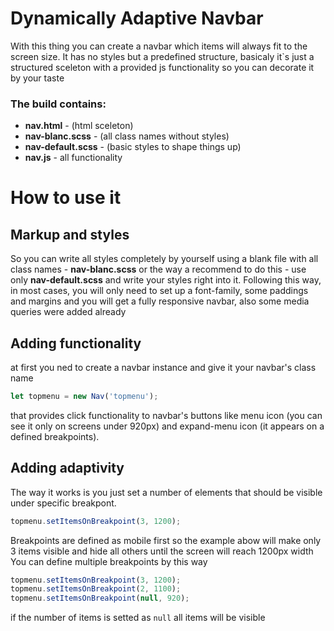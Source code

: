 # Dynamically Adaptive Navbar

With this thing you can create a navbar which items will always fit to the screen size. It has no styles but a predefined structure, basicaly it`s just a structured sceleton with a provided js functionality so you can decorate it by your taste

### The build contains:
- **nav.html** - (html sceleton)
- **nav-blanc.scss** - (all class names without styles)
- **nav-default.scss** - (basic styles to shape things up)
- **nav.js** - all functionality

# How to use it

## Markup and styles
So you can write all styles completely by yourself using a blank file with all class names - **nav-blanc.scss** or the way a recommend to do this - use only **nav-default.scss** and write your styles right into it. Following this way, in most cases, you will only need to set up a font-family, some paddings and margins and you will get a fully responsive navbar, also some media queries were added already

## Adding functionality
at first you ned to create a navbar instance and give it your navbar's class name

```js
let topmenu = new Nav('topmenu');
```
that provides click functionality to navbar's buttons like menu icon (you can see it only on screens under 920px) and expand-menu icon (it appears on a defined breakpoints).  

## Adding adaptivity
The way it works is you just set a number of elements that should be visible under specific breakpont.  
```js
topmenu.setItemsOnBreakpoint(3, 1200);
```
Breakpoints are defined as mobile first so the example abow will make only 3 items visible and hide all others until the screen will reach 1200px width  
You can define multiple breakpoints by this way
```js
topmenu.setItemsOnBreakpoint(3, 1200);
topmenu.setItemsOnBreakpoint(2, 1100);
topmenu.setItemsOnBreakpoint(null, 920);
```
if the number of items is setted as `null` all items will be visible


